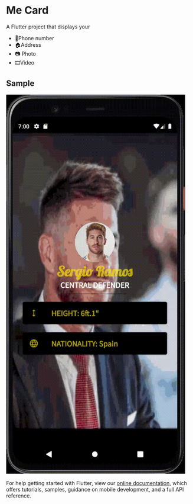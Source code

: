 # Me Card

A Flutter project that displays your 
 * 📱Phone number
 * 🏠Address
 * 📷 Photo 
 * 🎞️Video

## Sample
![App Sample](https://github.com/MithunVinayak/Me-Card/blob/master/App-Sample.gif)

For help getting started with Flutter, view our
[online documentation](https://flutter.dev/docs), which offers tutorials,
samples, guidance on mobile development, and a full API reference.
